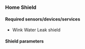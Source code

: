 ### Home Shield

#### Required sensors/devices/services
- Wink Water Leak shield

#### Shield parameters
